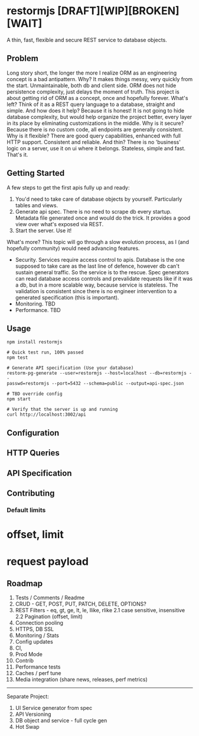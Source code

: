 # restormjs [DRAFT][WIP][BROKEN][WAIT]
A thin, fast, flexible and secure REST service to database objects.

## Problem
Long story short, the longer the more I realize ORM as an engineering concept is a bad antipattern. Why? It makes things messy, very quickly from the start. Unmaintainable, both db and client side. ORM does not hide persistence complexity, just delays the moment of truth. This project is about getting rid of ORM as a concept, once and hopefully forever.
What's left? Think of it as a REST query language to a database, straight and simple.
And how does it help? Because it is honest! It is not going to hide database complexity, but would help organize the project better, every layer in its place by eliminating customizations in the middle. Why is it secure? Because there is no custom code, all endpoints are generally consistent.
Why is it flexible? There are good query capabilities, enhanced with full HTTP support. Consistent and reliable.
And thin? There is no 'business' logic on a server, use it on ui where it belongs. Stateless, simple and fast. That's it.

## Getting Started
A few steps to get the first apis fully up and ready:
1. You'd need to take care of database objects by yourself. Particularly tables and views.
2. Generate api spec. There is no need to scrape db every startup. Metadata file generated once and would do the trick. It provides a good view over what's exposed via REST.
3. Start the server. Use it!

What's more?
This topic will go through a slow evolution process, as I (and hopefully community) would need advancing features.
* Security. Services require access control to apis. Database is the one supposed to take care as the last line of defence, however db can't sustain general traffic. So the service is to the rescue. Spec generators can read database access controls and prevalidate requests like if it was a db, but in a more scalable way, because service is stateless. The validation is consistent since there is no engineer intervention to a generated specification (this is important).
* Monitoring. TBD
* Performance. TBD

## Usage
```
npm install restormjs

# Quick test run, 100% passed
npm test

# Generate API specification (Use your database)
restorm-pg-generate --user=restormjs --host=localhost --db=restormjs --
passwd=restormjs --port=5432 --schema=public --output=api-spec.json

# TBD override config
npm start

# Verify that the server is up and running
curl http://localhost:3002/api
```

## Configuration

## HTTP Queries

## API Specification

## Contributing

### Default limits
# offset, limit
# request payload 

## Roadmap
1. Tests / Comments / Readme
2. CRUD - GET, POST, PUT, PATCH, DELETE, OPTIONS?
3. REST Filters - eq, gt, ge, lt, le, llike, rlike
   2.1 case sensitive, insensitive
   2.2 Pagination (offset, limit)
4. Connection pooling
5. HTTPS, DB SSL
6. Monitoring / Stats
7. Config updates
8. CI,
9. Prod Mode
10. Contrib
11. Performance tests
12. Caches / perf tune
13. Media integration (share news, releases, perf metrics)

----
Separate Project:
1. UI Service generator from spec
2. API Versioning
3. DB object and service - full cycle gen
4. Hot Swap
